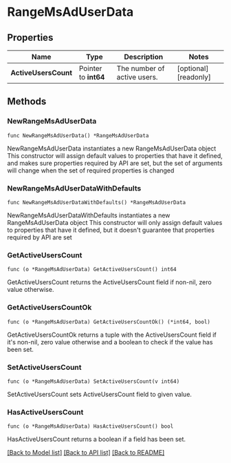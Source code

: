 # RangeMsAdUserData

## Properties

Name | Type | Description | Notes
------------ | ------------- | ------------- | -------------
**ActiveUsersCount** | Pointer to **int64** | The number of active users. | [optional] [readonly] 

## Methods

### NewRangeMsAdUserData

`func NewRangeMsAdUserData() *RangeMsAdUserData`

NewRangeMsAdUserData instantiates a new RangeMsAdUserData object
This constructor will assign default values to properties that have it defined,
and makes sure properties required by API are set, but the set of arguments
will change when the set of required properties is changed

### NewRangeMsAdUserDataWithDefaults

`func NewRangeMsAdUserDataWithDefaults() *RangeMsAdUserData`

NewRangeMsAdUserDataWithDefaults instantiates a new RangeMsAdUserData object
This constructor will only assign default values to properties that have it defined,
but it doesn't guarantee that properties required by API are set

### GetActiveUsersCount

`func (o *RangeMsAdUserData) GetActiveUsersCount() int64`

GetActiveUsersCount returns the ActiveUsersCount field if non-nil, zero value otherwise.

### GetActiveUsersCountOk

`func (o *RangeMsAdUserData) GetActiveUsersCountOk() (*int64, bool)`

GetActiveUsersCountOk returns a tuple with the ActiveUsersCount field if it's non-nil, zero value otherwise
and a boolean to check if the value has been set.

### SetActiveUsersCount

`func (o *RangeMsAdUserData) SetActiveUsersCount(v int64)`

SetActiveUsersCount sets ActiveUsersCount field to given value.

### HasActiveUsersCount

`func (o *RangeMsAdUserData) HasActiveUsersCount() bool`

HasActiveUsersCount returns a boolean if a field has been set.


[[Back to Model list]](../README.md#documentation-for-models) [[Back to API list]](../README.md#documentation-for-api-endpoints) [[Back to README]](../README.md)


